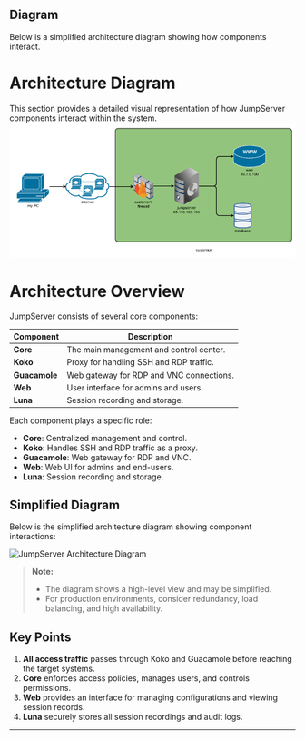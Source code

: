 ## Diagram
Below is a simplified architecture diagram showing how components interact.
# Architecture Diagram
This section provides a detailed visual representation of how JumpServer components interact within the system.
![JumpServer Architecture](images/jump-server.png)
# Architecture Overview

JumpServer consists of several core components:

| Component     | Description                                |
|---------------|--------------------------------------------|
| **Core**      | The main management and control center.    |
| **Koko**      | Proxy for handling SSH and RDP traffic.    |
| **Guacamole** | Web gateway for RDP and VNC connections.   |
| **Web**       | User interface for admins and users.       |
| **Luna**      | Session recording and storage.             |

Each component plays a specific role:
- **Core**: Centralized management and control.
- **Koko**: Handles SSH and RDP traffic as a proxy.
- **Guacamole**: Web gateway for RDP and VNC.
- **Web**: Web UI for admins and end-users.
- **Luna**: Session recording and storage.

## Simplified Diagram
Below is the simplified architecture diagram showing component interactions:

![JumpServer Architecture Diagram](images/jumpserver-architecture.png)

> **Note:**  
> - The diagram shows a high-level view and may be simplified.  
> - For production environments, consider redundancy, load balancing, and high availability.

## Key Points
1. **All access traffic** passes through Koko and Guacamole before reaching the target systems.
2. **Core** enforces access policies, manages users, and controls permissions.
3. **Web** provides an interface for managing configurations and viewing session records.
4. **Luna** securely stores all session recordings and audit logs.

---

